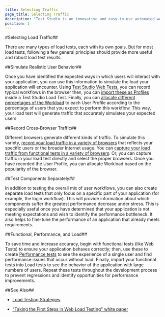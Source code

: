 ```yaml
---
title: Selecting Traffic
page_title: Selecting Traffic
description: "Test Studio is an innovative and easy-to-use automated web, WPF and load testing solution. Test Studio tests support essential technologies like ASP.NET AJAX, Silverlight, PHP and MVC. HTML5, Testing framework, functional testing, performance testing, load testing, exploratory testing, manual testing."
position: 1
---
```

#Selecting Load Traffic##

There are many types of load tests, each with its own goals. But for most load tests, following a few general principles should provide more useful and robust load test results.


##Simulate Realistic User Behavior##

Once you have identified the expected ways in which users will interact with your application, you can use this information to simulate the load your application will encounter. Using <a href="/getting-started/create-test-standalone/web-test" target="_blank">Test Studio Web Tests</a>, you can record typical workflows in the browser then, you can <a href="/features/testing-types/load-testing/capturing-traffic" target="_blank">import these as Profiles</a> inside a Test Studio Load Test. Finally, you can <a href="/features/testing-types/load-testing/test-settings" target="_blank">allocate different percentages of the Workload</a> to each User Profile according to the percentage of users that you expect to perform this workflow. This way, your load test will generate traffic that accurately simulates your expected users


##Record Cross-Browser Traffic##

Different browsers generate different kinds of traffic. To simulate this variety, <a href="/features/testing-types/load-testing/capturing-traffic" target="_blank">record your load traffic in a variety of browsers</a> that reflects your specific users or the broader Internet usage. You can <a href="/features/testing-types/load-testing/capturing-traffic" target="_blank">capture your load traffic from functional tests in a variety of browsers</a>. Or, you can capture traffic in your load test directly and select the proper browsers. Once you have recorded the User Profile, you can allocate Workload based on the popularity of the browser.


##Test Components Separately##

In addition to testing the overall mix of user workflows, you can also create separate load tests that only focus on a specific part of your application (for example, the login workflow). This will provide information about which components suffer the greatest performance decrease under stress. This is especially useful once you have determined that your application is not meeting expectations and wish to identify the performance bottleneck. It also helps to fine-tune the performance of an application that already meets requirements.


##Functional, Performance, and Load##

To save time and increase accuracy, begin with functional tests (like Web Tests) to ensure your application behaves correctly; then, use these to create <a href="/features/testing-types/performance-testing/overview" target="_blank">Performance tests</a> to see the experience of a single user and find performance issues that occur without load. Finally, import your functional tests into Load tests to see the behavior of the application with large numbers of users. Repeat these tests throughout the development process to prevent regressions and identify opportunities for performance improvements.

##See Also##

* <a href="/knowledge-base/load-testing-kb/load-strategies" target="_blank">Load Testing Strategies</a>

* <a href="http://www.telerik.com/whitepapers/teststudio/taking-the-first-steps-in-web-load-testing" target="_blank">"Taking the First Steps in Web Load Testing" white paper</a>